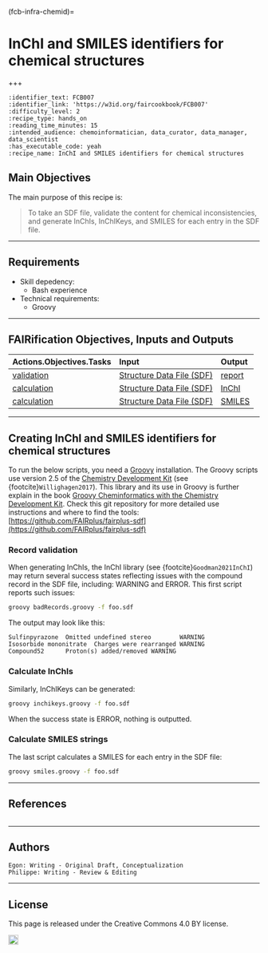 (fcb-infra-chemid)=
# InChI and SMILES identifiers for chemical structures

+++
<br/>

````{panels_fairplus}
:identifier_text: FCB007
:identifier_link: 'https://w3id.org/faircookbook/FCB007'
:difficulty_level: 2
:recipe_type: hands_on
:reading_time_minutes: 15
:intended_audience: chemoinformatician, data_curator, data_manager, data_scientist  
:has_executable_code: yeah
:recipe_name: InChI and SMILES identifiers for chemical structures
```` 

## Main Objectives

The main purpose of this recipe is:

> To take an SDF file, validate the content for chemical inconsistencies, and generate
> InChIs, InChIKeys, and SMILES for each entry in the SDF file.

___


## Requirements

* Skill depedency:
   * Bash experience
* Technical requirements:
   * Groovy

---


## FAIRification Objectives, Inputs and Outputs

| Actions.Objectives.Tasks  | Input | Output  |
| :------------- | :------------- | :------------- |
| [validation](http://edamontology.org/operation_2428)  | [Structure Data File (SDF)](https://fairsharing.org/FAIRsharing.ew26v7)  | [report](http://edamontology.org/data_2048)  |
| [calculation](http://edamontology.org/operation_3438)  | [Structure Data File (SDF)](https://fairsharing.org/FAIRsharing.ew26v7) | [InChI](https://fairsharing.org/FAIRsharing.ddk9t9) |
| [calculation](http://edamontology.org/operation_3438)  | [Structure Data File (SDF)](https://fairsharing.org/FAIRsharing.ew26v7)  | [SMILES](https://fairsharing.org/FAIRsharing.qv4b3c)  |

___


## Creating InChI and SMILES identifiers for chemical structures

To run the below scripts, you need a [Groovy](https://groovy.apache.org/download.html) installation.
The Groovy scripts use version 2.5 of the [Chemistry Development Kit](https://cdk.github.io/)
(see {footcite}`Willighagen2017`). This library and its use in Groovy is further explain in
the book [Groovy Cheminformatics with the Chemistry Development Kit](https://egonw.github.io/cdkbook/).
Check this git repository for more detailed use instructions and where to find the tools:
[https://github.com/FAIRplus/fairplus-sdf](https://github.com/FAIRplus/fairplus-sdf)

### Record validation

When generating InChIs, the InChI library (see {footcite}`Goodman2021InChI`) may return several success states reflecting issues with
the compound record in the SDF file, including: WARNING and ERROR. This first script reports such issues:

```bash
groovy badRecords.groovy -f foo.sdf
```

The output may look like this:

```
Sulfinpyrazone  Omitted undefined stereo        WARNING
Isosorbide mononitrate  Charges were rearranged WARNING
Compound52      Proton(s) added/removed WARNING
```

### Calculate InChls

Similarly, InChIKeys can be generated:

```bash
groovy inchikeys.groovy -f foo.sdf
```

When the success state is ERROR, nothing is outputted.

### Calculate SMILES strings

The last script calculates a SMILES for each entry in the SDF file:

```bash
groovy smiles.groovy -f foo.sdf
```

___

## References

```{footbibliography}
```

---

## Authors

````{authors_fairplus}
Egon: Writing - Original Draft, Conceptualization
Philippe: Writing - Review & Editing
````

___

## License

This page is released under the Creative Commons 4.0 BY license.

<a href="https://creativecommons.org/licenses/by/4.0/"><img src="https://mirrors.creativecommons.org/presskit/buttons/80x15/png/by.png" height="20"/></a>


